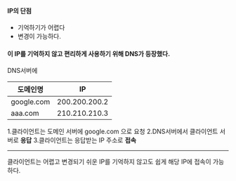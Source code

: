 
#### IP의 단점 
-  기억하기가 어렵다 
-  변경이 가능하다.

#### 이 IP를 기억하지 않고 편리하게 사용하기 위해 DNS가 등장했다.

DNS서버에 

| 도메인명       | IP            |
| ---------- | ------------- |
| google.com | 200.200.200.2 |
| aaa.com    | 210.210.210.3 |


1.클라이언트는 도메인 서버에 google.com 으로 요청
2.DNS서버에서 클라이언트 서버로 **응답**
3.클라이언트는 응답받는 IP 주소로 **접속**

---

클라이언트는 어렵고 변경되기 쉬운 IP를 기억하지 않고도 쉽게 해당 IP에 접속이 가능하다.